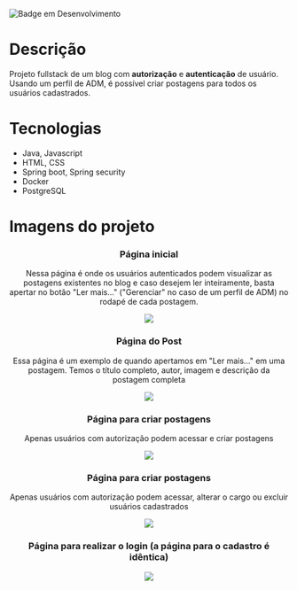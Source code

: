 ![Badge em Desenvolvimento](http://img.shields.io/static/v1?label=STATUS&message=EM%20DESENVOLVIMENTO&color=GREEN&style=for-the-badge)
# Descrição
Projeto fullstack de um blog com **autorização** e **autenticação** de usuário. Usando um perfil de ADM, é possível
criar postagens para todos os usuários cadastrados.

# Tecnologias
- Java, Javascript
- HTML, CSS
- Spring boot, Spring security
- Docker
- PostgreSQL

# Imagens do projeto

<div align="center">
  <h3 align="center">Página inicial</h3>
  <p>Nessa página é onde os usuários autenticados podem visualizar as postagens existentes no blog e caso desejem ler
        inteiramente, basta apertar no botão "Ler mais..." ("Gerenciar" no caso de um perfil de ADM) no rodapé de cada
        postagem.
  </p>
  <image src="https://github.com/GabeOP/blog-noticias/blob/main/imagens/paginicial.png?raw=true"/>
</div>

<div align="center">
  <h3 align="center">Página do Post</h3>
  <p>Essa página é um exemplo de quando apertamos em "Ler mais..." em uma postagem. Temos o título completo, autor, 
     imagem e descrição da postagem completa
  </p>
  <image src="https://github.com/GabeOP/blog-noticias/blob/main/imagens/post.png?raw=true"/>
</div>

<div align="center">
  <h3 align="center"> Página para criar postagens</h3>
  <p>Apenas usuários com autorização podem acessar e criar postagens</p>
  <image  src="https://github.com/GabeOP/blog-noticias/blob/main/imagens/pagcriapost.png?raw=true"/>
</div>

<div align="center">
  <h3 align="center"> Página para criar postagens</h3>
  <p>Apenas usuários com autorização podem acessar, alterar o cargo ou excluir usuários cadastrados</p>
  <image  src="https://github.com/GabeOP/blog-noticias/blob/main/imagens/gerenciamentousuario.png?raw=true"/>
</div>

<div align="center">
  <h3 align="center"> Página para realizar o login (a página para o cadastro é idêntica) </h3>
  <image src="https://github.com/GabeOP/blog-noticias/blob/main/imagens/paglogin.png?raw=true"/>
</div>
